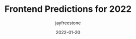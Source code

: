 ---
author: jayfreestone
date: 2022-01-20
permalink: false
tags:
  - development
target_url: https://www.jayfreestone.com/writing/frontend-predictions-2022/
title: Frontend Predictions for 2022
---